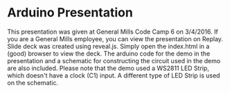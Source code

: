 # Arduino Presentation

This presentation was given at General Mills Code Camp 6 on 3/4/2016. If you are a General Mills employee, you can view the presentation on Replay.
Slide deck was created using reveal.js. Simply open the index.html in a (good) browser to view the deck.
The arduino code for the demo in the presentation and a schematic for constructing the circuit used in the demo are also included. Please note that the demo used a WS2811 LED Strip, which doesn't have a clock (C1) input. A different type of LED Strip is used on the schematic.

